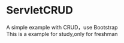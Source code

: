 # ServletCRUD
A simple example with CRUD，use Bootstrap  
This is a example for study,only for freshman
